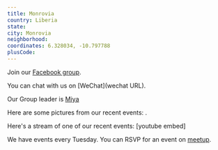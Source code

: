 ```yaml
---
title: Monrovia
country: Liberia
state: 
city: Monrovia
neighborhood: 
coordinates: 6.328034, -10.797788
plusCode:
---
```

Join our [Facebook group](https://www.facebook.com/groups/free.code.camp.monrovia.lr).

You can chat with us on [WeChat](wechat URL).

Our Group leader is [Miya](freecodecamp.org/miya)

Here are some pictures from our recent events:
![]().

Here's a stream of one of our recent events:
[youtube embed]

We have events every Tuesday. You can RSVP for an event on [meetup](meetupurl).
